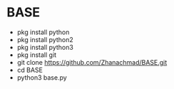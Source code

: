 # BASE

  - pkg install python
  - pkg install python2
  - pkg install python3
  - pkg install git
  - git clone https://github.com/Zhanachmad/BASE.git
  - cd BASE
  - python3 base.py
  
  

